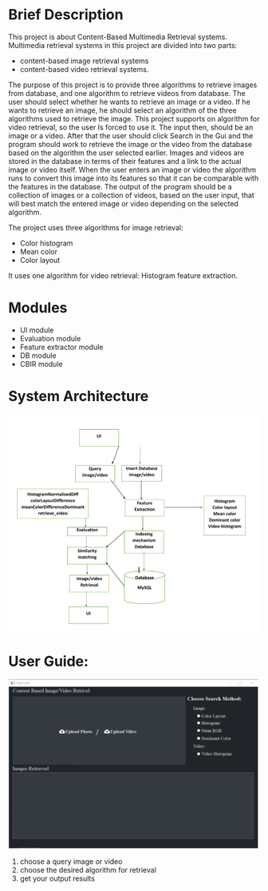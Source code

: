 # Brief Description

This project is about Content-Based Multimedia Retrieval systems. Multimedia retrieval systems in this project are divided into two parts:
* content-based image retrieval systems 
* content-based video retrieval systems.

The purpose of this project is to provide three algorithms to retrieve images from database, and one algorithm to retrieve videos from database. 
The user should select whether he wants to retrieve an image or a video. If he wants to retrieve an image, he should select an algorithm of the three algorithms used to retrieve the image. This project supports on algorithm for video retrieval, so the user Is forced to use it. The input then, should be an image or a video. After that the user should click Search in the Gui and the program should work to retrieve the image or the video from the database based on the algorithm the user selected earlier. 
Images and videos are stored in the database in terms of their features and a link to the actual image or video itself. When the user enters an image or video the algorithm runs to convert this image into its features so that it can be comparable with the features in the database. 
The output of the program should be a collection of images or a collection of videos, based on the user input, that will best match the entered image or video depending on the selected algorithm. 

The project uses three algorithms for image retrieval:
* Color histogram
* Mean color
* Color layout 

It uses one algorithm for video retrieval: Histogram feature extraction. 


# Modules

* UI module
* Evaluation module
* Feature extractor module
* DB module
* CBIR module


# System Architecture 

![sys_arch](icon/arch.PNG)


# User Guide:

![sys_arch](icon/main.PNG)


  1. choose a query image or video
  2. choose the desired algorithm for retrieval
  3.  get your output results
